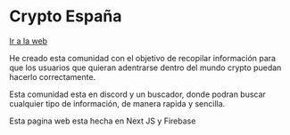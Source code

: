 <div>
    <h1>Crypto España</h1>
    <a target="_blank" rel="noreferrer nofollow noopener" href="https://crypto-esp.area120.ruxwez.ga/">Ir a la web</a>
</div>

He creado esta comunidad con el objetivo de recopilar información para que los usuarios que quieran adentrarse dentro del mundo crypto puedan hacerlo correctamente.

Esta comunidad esta en discord y un buscador, donde podran buscar cualquier tipo de información, de manera rapida y sencilla.

Esta pagina web esta hecha en Next JS y Firebase
